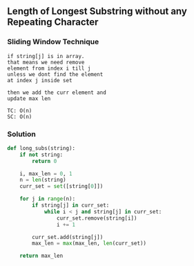 ## Length of Longest Substring without any Repeating Character


### Sliding Window Technique
```
if string[j] is in array.
that means we need remove
element from index i till j
unless we dont find the element
at index j inside set

then we add the curr element and 
update max len
```
```
TC: O(n)
SC: O(n)
```

### Solution
```python
def long_subs(string):
    if not string:
        return 0

    i, max_len = 0, 1
    n = len(string)
    curr_set = set([string[0]])

    for j in range(n):
        if string[j] in curr_set:
            while i < j and string[j] in curr_set:
                curr_set.remove(string[i])
                i += 1

        curr_set.add(string[j])
        max_len = max(max_len, len(curr_set))

    return max_len
```
